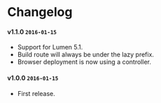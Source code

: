 # Changelog

#### v1.1.0 `2016-01-15`
- Support for Lumen 5.1.
- Build route will always be under the lazy prefix.
- Browser deployment is now using a controller.

#### v1.0.0 `2016-01-15`
- First release.
